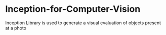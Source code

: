 # Inception-for-Computer-Vision
Inception Library is used to generate a visual evaluation of objects present at a photo
